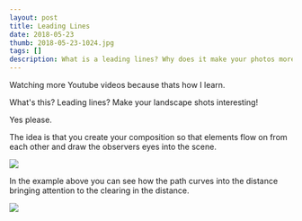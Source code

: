 ```yaml
---
layout: post
title: Leading Lines
date: 2018-05-23
thumb: 2018-05-23-1024.jpg
tags: []
description: What is a leading lines? Why does it make your photos more interesting?
---
```


Watching more Youtube videos because thats how I learn.

What's this? Leading lines? Make your landscape shots interesting!

Yes please.

The idea is that you create your composition so that elements flow on from each other and draw the observers eyes into the scene.

![](/public/images/2018-05-23-1-1024.jpg)

In the example above you can see how the path curves into the distance bringing attention to the clearing in the distance.

![](/public/images/2018-05-23-2-1024.jpg)